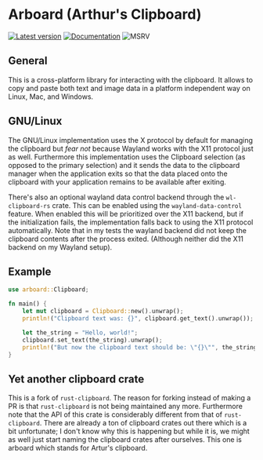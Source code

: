 # Arboard (Arthur's Clipboard)

[![Latest version](https://img.shields.io/crates/v/arboard?color=mediumvioletred)](https://crates.io/crates/arboard)
[![Documentation](https://docs.rs/arboard/badge.svg)](https://docs.rs/arboard)
![MSRV](https://img.shields.io/badge/rustc-1.71.0+-blue.svg)

## General

This is a cross-platform library for interacting with the clipboard. It allows
to copy and paste both text and image data in a platform independent way on
Linux, Mac, and Windows.

## GNU/Linux

The GNU/Linux implementation uses the X protocol by default for managing the
clipboard but *fear not*  because Wayland works with the X11 protocol just as
well. Furthermore this implementation uses the Clipboard selection (as opposed
to the primary selection) and it sends the data to the clipboard manager when
the application exits so that the data placed onto the clipboard with your
application remains to be available after exiting.

There's also an optional wayland data control backend through the
`wl-clipboard-rs` crate. This can be enabled using the `wayland-data-control`
feature. When enabled this will be prioritized over the X11 backend, but if the
initialization fails, the implementation falls back to using the X11 protocol
automatically. Note that in my tests the wayland backend did not keep the
clipboard contents after the process exited. (Although neither did the X11
backend on my Wayland setup).

## Example

```rust
use arboard::Clipboard;

fn main() {
    let mut clipboard = Clipboard::new().unwrap();
    println!("Clipboard text was: {}", clipboard.get_text().unwrap());

    let the_string = "Hello, world!";
    clipboard.set_text(the_string).unwrap();
    println!("But now the clipboard text should be: \"{}\"", the_string);
}
```

## Yet another clipboard crate

This is a fork of `rust-clipboard`. The reason for forking instead of making a
PR is that `rust-clipboard` is not being maintained any more. Furthermore note
that the API of this crate is considerably different from that of
`rust-clipboard`. There are already a ton of clipboard crates out there which
is a bit unfortunate; I don't know why this is happening but while it is, we
might as well just start naming the clipboard crates after ourselves. This one
is arboard which stands for Artur's clipboard.
